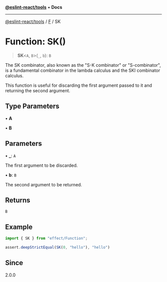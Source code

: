 [**@eslint-react/tools**](../../../README.md) • **Docs**

***

[@eslint-react/tools](../../../README.md) / [F](../README.md) / SK

# Function: SK()

> **SK**\<`A`, `B`\>(`_`, `b`): `B`

The SK combinator, also known as the "S-K combinator" or "S-combinator", is a fundamental combinator in the
lambda calculus and the SKI combinator calculus.

This function is useful for discarding the first argument passed to it and returning the second argument.

## Type Parameters

• **A**

• **B**

## Parameters

• **\_**: `A`

The first argument to be discarded.

• **b**: `B`

The second argument to be returned.

## Returns

`B`

## Example

```ts
import { SK } from "effect/Function";

assert.deepStrictEqual(SK(0, "hello"), "hello")
```

## Since

2.0.0
